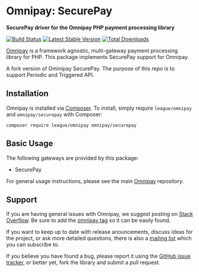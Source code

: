 # Omnipay: SecurePay

**SecurePay driver for the Omnipay PHP payment processing library**

[![Build Status](https://travis-ci.org/thephpleague/omnipay-securepay.png?branch=master)](https://travis-ci.org/thephpleague/omnipay-securepay)
[![Latest Stable Version](https://poser.pugx.org/omnipay/securepay/version.png)](https://packagist.org/packages/omnipay/securepay)
[![Total Downloads](https://poser.pugx.org/omnipay/securepay/d/total.png)](https://packagist.org/packages/omnipay/securepay)

[Omnipay](https://github.com/thephpleague/omnipay) is a framework agnostic, multi-gateway payment
processing library for PHP. This package implements SecurePay support for Omnipay.

A fork version of Ominipay SecurePay. The purpose of this repo is to support Periodic and Triggered API.

## Installation

Omnipay is installed via [Composer](http://getcomposer.org/). To install, simply require `league/omnipay` and `omnipay/securepay` with Composer:

```
composer require league/omnipay omnipay/securepay
```

## Basic Usage

The following gateways are provided by this package:

* SecurePay

For general usage instructions, please see the main [Omnipay](https://github.com/thephpleague/omnipay)
repository.

## Support

If you are having general issues with Omnipay, we suggest posting on
[Stack Overflow](http://stackoverflow.com/). Be sure to add the
[omnipay tag](http://stackoverflow.com/questions/tagged/omnipay) so it can be easily found.

If you want to keep up to date with release anouncements, discuss ideas for the project,
or ask more detailed questions, there is also a [mailing list](https://groups.google.com/forum/#!forum/omnipay) which
you can subscribe to.

If you believe you have found a bug, please report it using the [GitHub issue tracker](https://github.com/thephpleague/omnipay-securepay/issues),
or better yet, fork the library and submit a pull request.
